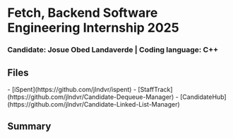 <h1>Fetch, Backend Software Engineering Internship 2025</h1>
<h3>Candidate: Josue Obed Landaverde | Coding language: C++</h3>

<h2>Files</h2>
- [iSpent](https://github.com/jlndvr/ispent)
- [StaffTrack](https://github.com/jlndvr/Candidate-Dequeue-Manager)
- [CandidateHub](https://github.com/jlndvr/Candidate-Linked-List-Manager)

<h2>Summary</h2>
